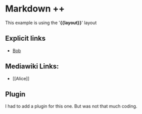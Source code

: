 # Markdown ++

This example is using the '**{{layout}}**' layout

## Explicit links

* [Bob](./people/Bob)

## Mediawiki Links:

- [[Alice]]

## Plugin

I had to add a plugin for this one. But was not that much coding.
